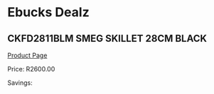 
# Ebucks Dealz
## CKFD2811BLM SMEG SKILLET 28CM BLACK
[Product Page](https://www.ebucks.com/web/shop/productSelected.do?prodId=1170683506&catId=1196428103)

Price: R2600.00

Savings: 


	